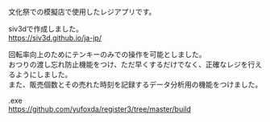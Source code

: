 文化祭での模擬店で使用したレジアプリです。

siv3dで作成しました。  
https://siv3d.github.io/ja-jp/

回転率向上のためにテンキーのみでの操作を可能としました。  
おつりの渡し忘れ防止機能をつけ、ただ早くするだけでなく、正確なレジを行えるようにしました。  
また、販売個数とその売れた時刻を記録するデータ分析用の機能をつけました。  

.exe  
https://github.com/yufoxda/register3/tree/master/build
